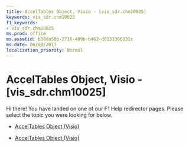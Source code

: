 ```yaml
---
title: AccelTables Object, Visio - [vis_sdr.chm10025]
keywords: vis_sdr.chm10025
f1_keywords:
- vis_sdr.chm10025
ms.prod: office
ms.assetid: b38da58b-2716-489b-b462-d0133366331c
ms.date: 06/08/2017
localization_priority: Normal
---
```



# AccelTables Object, Visio - [vis_sdr.chm10025]

Hi there! You have landed on one of our F1 Help redirector pages. Please select the topic you were looking for below.

- [AccelTables Object (Visio)](http://msdn.microsoft.com/library/5cbf276b-918d-5dd5-5473-07255edbdb69.aspx)

- [AccelTables Object (Visio)](http://msdn.microsoft.com/library/1bc9671b-83dc-1349-9171-92d1650ebec8%28Office.15%29.aspx)


